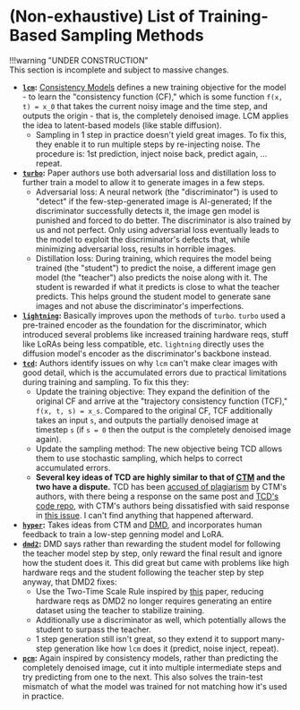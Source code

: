 # (Non-exhaustive) List of Training-Based Sampling Methods

!!!warning "UNDER CONSTRUCTION"  
	This section is incomplete and subject to massive changes. 

- **[`lcm`](https://arxiv.org/abs/2310.04378):** [Consistency Models](https://arxiv.org/abs/2303.01469) defines a new training objective for the model - to learn the "consistency function (CF)," which is some function `f(x, t) = x_0` that takes the current noisy image and the time step, and outputs the origin - that is, the completely denoised image. LCM applies the idea to latent-based models (like stable diffusion).
	- Sampling in 1 step in practice doesn't yield great images. To fix this, they enable it to run multiple steps by re-injecting noise. The procedure is: 1st prediction, inject noise back, predict again, ... repeat.
- **[`turbo`](https://huggingface.co/stabilityai/sdxl-turbo):** Paper authors use both adversarial loss and distillation loss to further train a model to allow it to generate images in a few steps.
	- Adversarial loss: A neural network (the "discriminator") is used to "detect" if the few-step-generated image is AI-generated; If the discriminator successfully detects it, the image gen model is punished and forced to do better.
The discriminator is also trained by us and not perfect. Only using adversarial loss eventually leads to the model to exploit the discriminator's defects that, while minimizing adversarial loss, results in horrible images.
	- Distillation loss: During training, which requires the model being trained (the "student") to predict the noise, a different image gen model (the "teacher") also predicts the noise along with it. The student is rewarded if what it predicts is close to what the teacher predicts.
This helps ground the student model to generate sane images and not abuse the discriminator's imperfections.
- **[`lightning`](https://huggingface.co/ByteDance/SDXL-Lightning):** Basically improves upon the methods of `turbo`. `turbo` used a pre-trained encoder as the foundation for the discriminator, which introduced several problems like increased training hardware reqs, stuff like LoRAs being less compatible, etc. `lightning` directly uses the diffusion model's encoder as the discriminator's backbone instead.
- **[`tcd`](https://github.com/jabir-zheng/TCD):** Authors identify issues on why `lcm` can't make clear images with good detail, which is the accumulated errors due to practical limitations during training and sampling. To fix this they:
	- Update the training objective: They expand the definition of the original CF and arrive at the "trajectory consistency function (TCF)," `f(x, t, s) = x_s`. Compared to the original CF, TCF additionally takes an input `s`, and outputs the partially denoised image at timestep `s` (if `s = 0` then the output is the completely denoised image again).
	- Update the sampling method: The new objective being TCD allows them to use stochastic sampling, which helps to correct accumulated errors.
	- **Several key ideas of TCD are highly similar to that of [CTM](https://arxiv.org/abs/2310.02279) and the two have a dispute.** TCD has been [accused of plagiarism](https://x.com/gimdong58085414/status/1772350285270188069) by CTM's authors, with there being a response on the same post and [TCD's code repo](https://github.com/jabir-zheng/TCD), with CTM's authors being dissatisfied with said response in [this issue](https://github.com/jabir-zheng/TCD/issues/13). I can't find anything that happened afterward.
- **[`hyper`](https://huggingface.co/ByteDance/Hyper-SD):** Takes ideas from CTM and [DMD](https://arxiv.org/abs/2311.18828), and incorporates human feedback to train a low-step genning model and LoRA.
- **[`dmd2`](https://github.com/tianweiy/DMD2):** DMD says rather than rewarding the student model for following the teacher model step by step, only reward the final result and ignore how the student does it. This did great but came with problems like high hardware reqs and the student following the teacher step by step anyway, that DMD2 fixes:
	- Use the Two-Time Scale Rule inspired by [this](https://arxiv.org/abs/1706.08500) paper, reducing hardware reqs as DMD2 no longer requires generating an entire dataset using the teacher to stabilize training.
	- Additionally use a discriminator as well, which potentially allows the student to surpass the teacher.
	- 1 step generation still isn't great, so they extend it to support many-step generation like how `lcm` does it (predict, noise inject, repeat).
- **[`pcm`](https://github.com/G-U-N/Phased-Consistency-Model):** Again inspired by consistency models, rather than predicting the completely denoised image, cut it into multiple intermediate steps and try predicting from one to the next. This also solves the train-test mismatch of what the model was trained for not matching how it's used in practice.
<!-- - **[`tdd`](https://github.com/RedAIGC/Target-Driven-Distillation):** -->

